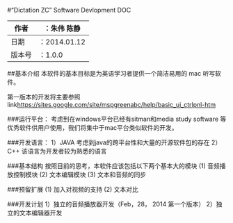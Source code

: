 #“Dictation ZC” Software Devlopment DOC 

作者 |：朱伟  陈静
----|-----------
日期 |：2014.01.12
版本号|：1.0.0

##基本介绍
本软件的基本目标是为英语学习者提供一个简洁易用的 mac 听写软件。

第一版本的开发将主要参照
link<https://sites.google.com/site/mspgreenabc/help/basic_ui_ctrlpnl-htm>

###运行平台：
考虑到在windows平台已经有sitman和media study software 等优秀软件供用户使用，我们将集中于mac平台类似软件的开发。 

###开发语言：
1）JAVA 
考虑到java的跨平台性和大量的开源软件包的存在
2）C++
该语言为开发者较为熟悉的语言 


###基本结构
按照目前的思考，本软件应该包括以下两个基本大的模块
(1) 音频播放控制模块
(2) 文本编辑模块
(3) 文本和音频的同步

###预留扩展
(1) 加入对视频的支持
(2) 文本对比

###开发计划
1）独立的音频播放器开发（Feb，28， 2014 第一个版本）
2）独立的文本编辑器开发

